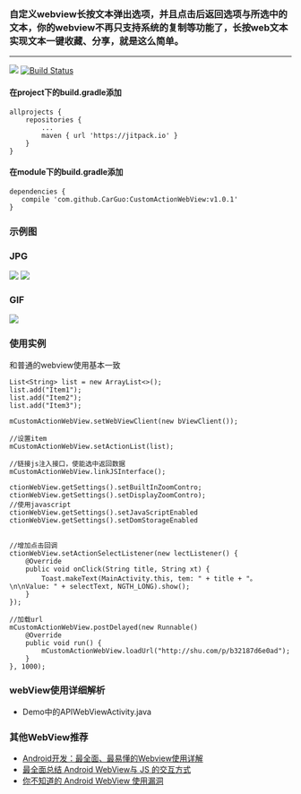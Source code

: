 ### 自定义webview长按文本弹出选项，并且点击后返回选项与所选中的文本，你的webview不再只支持系统的复制等功能了，长按web文本实现文本一键收藏、分享，就是这么简单。
-------------------

[![](https://jitpack.io/v/CarGuo/CustomActionWebView.svg)](https://jitpack.io/#CarGuo/CustomActionWebView)
[![Build Status](https://travis-ci.org/CarGuo/CustomActionWebView.svg?branch=master)](https://travis-ci.org/CarGuo/CustomActionWebView)

#### 在project下的build.gradle添加
```
allprojects {
	repositories {
		...
		maven { url 'https://jitpack.io' }
	}
}
```
#### 在module下的build.gradle添加
```
dependencies {
   compile 'com.github.CarGuo:CustomActionWebView:v1.0.1'
}
```

### 示例图

### JPG

![](https://ooo.0o0.ooo/2017/06/17/59450eac66a3a.jpg)
![](https://ooo.0o0.ooo/2017/06/17/59450eae894c5.jpg)

### GIF

![](https://ooo.0o0.ooo/2017/06/17/59450f5c52301.gif)


### 使用实例

和普通的webview使用基本一致

```
List<String> list = new ArrayList<>();
list.add("Item1");
list.add("Item2");
list.add("Item3");

mCustomActionWebView.setWebViewClient(new bViewClient());

//设置item
mCustomActionWebView.setActionList(list);

//链接js注入接口，使能选中返回数据
mCustomActionWebView.linkJSInterface();

ctionWebView.getSettings().setBuiltInZoomContro;
ctionWebView.getSettings().setDisplayZoomContro);
//使用javascript
ctionWebView.getSettings().setJavaScriptEnabled
ctionWebView.getSettings().setDomStorageEnabled


//增加点击回调
ctionWebView.setActionSelectListener(new lectListener() {
    @Override
    public void onClick(String title, String xt) {
        Toast.makeText(MainActivity.this, tem: " + title + "。\n\nValue: " + selectText, NGTH_LONG).show();
    }
});

//加载url
mCustomActionWebView.postDelayed(new Runnable() 
    @Override
    public void run() {
        mCustomActionWebView.loadUrl("http://shu.com/p/b32187d6e0ad");
    }
}, 1000);
```

### webView使用详细解析

* Demo中的APIWebViewActivity.java


### 其他WebView推荐

* [Android开发：最全面、最易懂的Webview使用详解](http://www.jianshu.com/p/3c94ae673e2a)
* [最全面总结 Android WebView与 JS 的交互方式](http://www.jianshu.com/p/345f4d8a5cfa)
* [你不知道的 Android WebView 使用漏洞](http://www.jianshu.com/p/3a345d27cd42)
